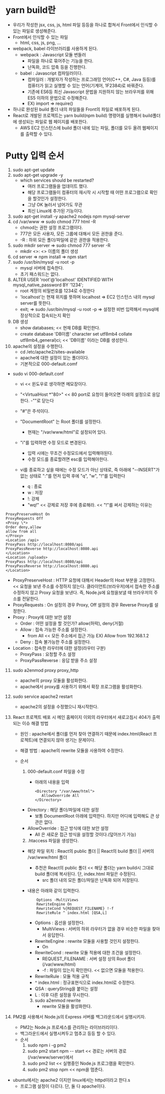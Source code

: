 # yarn build란

- 우리가 작성한 jsx, css, js, html 파일 등등을 하나로 합쳐서 Front에서 인식할 수 있는 파일로 생성해준다.
- Front에서 인식할 수 있는 파일
  - html, css, js, png, ...
- webpack, babel 라이브러리를 사용하게 된다.
  - webpack : Javascript 모듈 번들러
    - 파일을 하나로 묶어주는 기능을 한다.
    - 난독화, 코드 압축 등을 진행한다.
  - babel : Javascript 컴파일러이다.
    - 컴파일러 : 개발자가 작성하는 프로그래밍 언어(C++, C#, Java 등등)를 컴퓨터가 읽고 실행할 수 있는 언어(기계어, 1F2384)로 바꿔준다.
    - 기존에 ES6등 최신 Javascript 문법을 지원하지 않는 브라우저를 위해 ES5 이하의 문법으로 수정해준다.
    - EX) import => require()
- 하나로 완성된 build 폴더 내의 파일들을 Front의 파일로 배포하게 된다.
- React로 개발된 프로젝트는 yarn build(npm build) 명령어를 실행해서 build폴더에 생성되는 파일로 웹 페이지를 배포한다.
  - AWS EC2 인스턴스에 build 폴더 내에 있는 파일, 폴더를 모두 올려 웹페이지를 출력할 수 있다.

# Putty 입력 순서

1. sudo apt-get update
2. sudo apt-get upgrade -y
   - which services should be restarted?
     - 여러 프로그램들을 업데이트 했다.
     - 해당 프로그램들이 컴퓨터의 재시작 시 시작할 때 어떤 프로그램으로 확인을 할것인가 설정한다.
     - 그냥 OK 눌러서 넘어가도 무관
     - 최신 Linux에 추가된 기능이다.
3. sudo apt-get install -y apache2 nodejs npm mysql-server
4. cd /var/www => sudo chmod 777 html -R
   - chmod는 권한 설정 프로그램이다.
   - 777은 모든 사용자, 모든 그룹에 대해서 모든 권한을 준다.
   - -R : 하위 모든 폴더/파일에 같은 권한을 적용한다.
5. sudo mkdir server => sudo chmod 777 server -R
   - mkdir <>: <> 이름의 폴더 생성
6. cd server => npm install => npm start
7. sudo /usr/bin/mysql -u root -p
   - mysql 서버에 접속한다.
   - 초기 패스워드는 없다.
8. ALTER USER 'root'@'localhost' IDENTIFIED WITH mysql_native_password BY '1234';
   - root 계정의 비밀번호를 1234로 수정한다
   - 'localhost'는 현재 위치를 뜻하며 localhost => EC2 인스턴스 내의 mysql server를 뜻한다.
   - exit; => sudo /usr/bin/mysql -u root -p => 설정한 비번 입력해서 mysql에 장상적으로 접속되는지 확인
9. DB 생성
   - show databases; << 현재 DB를 확인한다.
   - create database 'DB이름' character set utf8mb4 collate utf8mb4_general)ci; << 'DB이름' 이라는 DB를 생성한다.
10. apache의 설정을 수행한다.
    - cd /etc/apache2/sites-available
    - apache에 대한 설정이 있는 폴더이다.
    - 기본적으로 000-default.comf

- sudo vi 000-default.conf

  - vi << 윈도우로 생각하면 메모장이다.
  - "<VirtualHost \*"80>" << 80 port로 요청이 들어오면 아래의 설정으로 응답한다.
    -"</VirtualHost>"로 닫는다
  - "#"은 주석이다.
  - "DocumentRoot" 는 Root 폴더를 설정한다.
    - 현재는 "/var/www/html"로 설정되어 있다.
  - "i"를 입력하면 수정 모드로 변경된다.
    - 입력 시에는 무조건 수정모드에서 입력해야된다.
    - 수정 모드를 종료할려면 esc를 입력해야한다.
  - vi를 종료하고 싶을 때에는 수정 모드가 아닌 상태로, 즉 아래에 "--INSERT"가 없는 상태로 ":"를 먼저 입력 후에 "q", "w", "!"를 입력한다

    - q : 종료
    - w : 저장
    - !: 강제
    - "wq!" << 강제로 저장 후에 종료해라. << "!"를 써서 강제하는 이유는

```
ProxyPreserveHost On
ProxyRequests Off
<Proxy \*>
Order deny,allow
allow from all
</Proxy>
<Location /api>
ProxyPass http://localhost:8080/api
ProxyPassReverse http://localhost:8080.api
</Location>
<Location /uploads>
ProxyPass http://localhost:8080/api
ProxyPassReverse http://localhost:8080.api
</Location>
```

- ProxyPreserveHost : HTTP 요청에 대해서 Header의 Host 부분을 고정한다. << 요청을 보낸 주소를 수정하지 않는다. 클라이언트(브라우저)에서 접속한 주소를 수정하지 않고 Proxy 요청을 보낸다. 즉, Node.js에 요청을보낼 때 브라우저의 주소를 전달한다.
- ProxyRequests : On 설정의 경우 Proxy, Off 설정의 경우 Reverse Proxy를 설정한다.
- Proxy : Proxy에 대한 보안 설정
  - Order : 어떤 설정을 할 것인가? allow(허락), deny(거절)
  - Allow : 접속 가능한 주소를 설정한다.
    - from All << 모든 주소에서 접근 가능 EX) Allow from 192.168.1.2
  - Deny : 접속 불가능한 주소를 설정한다.
- Location : 접속한 라우터에 대한 설정(라우터 구분)
  - ProxyPass : 요청할 주소 설정
  - ProxyPassReverse : 응답 받을 주소 설정

11. sudo a2enmod proxy proxy_http

    - apache의 proxy 모듈을 활성화한다.
    - apache에서 proxy를 사용하기 위해서 확장 프로그램을 활성화한다.

12. sudo service apache2 restart

    - apache2의 설정을 수정했으니 재시작한다.

13. React 프로젝트 배포 시 메인 홈페이지 이외의 라우터에서 새로고침시 404가 출력되는 이슈 해결 방법

    - 원인 : apache에서 폴더를 먼저 찾아 연결하기 때문에 index.html(React 프로젝트)에 연결되지 않아 생기는 문제이다.
    - 해결 방법 : apache의 rewrite 모듈을 사용하여 수정한다.
    - 순서

      1. 000-default.conf 파일을 수정

         - 아래의 내용을 입력

           ```
           <Directory "/var/www/html">
              AllowOverride All
           </Directory>
           ```

      - Directory : 해당 폴더/파일에 대한 설정
        - 보통 DocumentRoot 아래에 입력한다. 하지만 어디에 입력해도 큰 상관은 없다.
      - AllowOverride : 접근 방식에 대한 보안 설정
        - All 은 새로운 접근 방식을 설정할 것이다.(덮어쓰기 가능)

      2. .htaccess 파일을 생성한다.

      - 해당 파일 위치 : React의 public 폴더 || React의 build 폴더 || 서버의 /var/www/html 폴더

        - 추천은 React의 public 폴더 << 해당 폴더는 yarn build시 그대로 build 폴더에 복사된다. 단, index.html 파일은 수정된다.
          - src 폴더 내의 모든 폴더/파일은 난독화 되어 저장된다.

      - 내용은 아래와 같이 입력한다.
        ```
            Options -MultiViews
            RewriteEngine On
            RewriteCond %{REQUEST_FILENAME} !-f
            RewriteRule ^ index.html [QSA,L]
        ```
        - Options : 옵선을 설정한다.
          - MultiViews : 서버의 하위 라우터가 없을 경우 비슷한 파일을 찾아서 응답한다.
        - RewriteEngine : rewrite 모듈을 사용할 것인지 설정한다.
          - On
        - RewriteCond : rewrite 모듈 적용에 대한 조건을 설정한다.
          - REQUEST_FILENAME : 서버 설정 상의 Root 폴더(/var/www/html)
          - -f : 파일이 있는지 확인한다. << 없으면 모듈을 적용한다.
        - RewriteRule : 모듈 적용 규칙
        - ^ index.html : 정규표현식으로 index.html로 수정한다.
        - QSA : queryString을 붙이는 설정
        - L : 이후 다른 설정을 무시한다.
        3. sudo a2enmod rewrite
           - rewrite 모듈을 활성화한다.

14. PM2를 사용해서 Node.js의 Express 서버를 백그라운드에서 실행시키자.
    - PM2는 Node.js 프로세스를 관리하는 라이브러리이다.
    - 백그라운드에서 실행시켜두고 멈추고 등등 할 수 있다.
    - 순서
      1. sudo npm i -g pm2
      2. sudo pm2 start npm -- start << 경로는 서버의 경로(/var/www/server)에서
      3. sudo pm2 list << 실행중인 Node.js 프로그램을 확인한다.
      4. sudo pm2 stop npm << npm을 멈춘다.

- ubuntu에서는 apache2 이지만 linux에서는 httpd이라고 한다.s
  - 프로그램 설정이 다르다. 단, 둘 다 apache이다.
